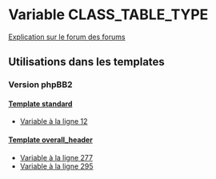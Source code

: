# Variable CLASS_TABLE_TYPE
[Explication sur le forum des forums](http://forum.forumactif.com/t294113-listing-des-variables#CLASS_TABLE_TYPE)

## Utilisations dans les templates

### Version phpBB2

#### [Template standard](subsilver/standard.md)
* [Variable à la ligne 12](../subsilver/standard.tpl#L12)

#### [Template overall_header](subsilver/overall_header.md)
* [Variable à la ligne 277](../subsilver/overall_header.tpl#L277)
* [Variable à la ligne 295](../subsilver/overall_header.tpl#L295)